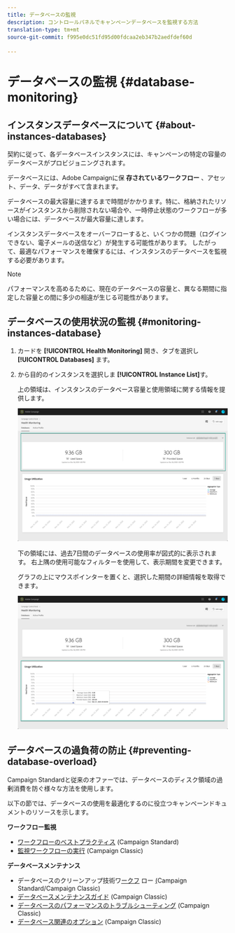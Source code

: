 ```yaml
---
title: データベースの監視
description: コントロールパネルでキャンペーンデータベースを監視する方法
translation-type: tm+mt
source-git-commit: f995e0dc51fd95d00fdcaa2eb347b2aedfdef60d

---
```



# データベースの監視 {#database-monitoring}

## インスタンスデータベースについて {#about-instances-databases}

契約に従って、各データベースインスタンスには、キャンペーンの特定の容量のデータベースがプロビジョニングされます。

データベースには、Adobe Campaignに保 **存されている****ワークフロー****** 、アセット、データ、データがすべて含まれます。

データベースの最大容量に達するまで時間がかかります。特に、格納されたリソースがインスタンスから削除されない場合や、一時停止状態のワークフローが多い場合には、データベースが最大容量に達します。

インスタンスデータベースをオーバーフローすると、いくつかの問題（ログインできない、電子メールの送信など）が発生する可能性があります。 したがって、最適なパフォーマンスを確保するには、インスタンスのデータベースを監視する必要があります。

>[!NOTE]
>
>パフォーマンスを高めるために、現在のデータベースの容量と、異なる期間に指定した容量との間に多少の相違が生じる可能性があります。

## データベースの使用状況の監視 {#monitoring-instances-database}

1. カードを **[!UICONTROL Health Monitoring]** 開き、タブを選択し **[!UICONTROL Databases]** ます。

1. から目的のインスタンスを選択しま **[!UICONTROL Instance List]**&#x200B;す。

   上の領域は、インスタンスのデータベース容量と使用領域に関する情報を提供します。

   ![](assets/databases_dashboard.png)

   下の領域には、過去7日間のデータベースの使用率が図式的に表示されます。 右上隅の使用可能なフィルターを使用して、表示期間を変更できます。

   グラフの上にマウスポインターを置くと、選択した期間の詳細情報を取得できます。

   ![](assets/databases_dashboard_detail.png)

## データベースの過負荷の防止 {#preventing-database-overload}

Campaign Standardと従来のオファーでは、データベースのディスク領域の過剰消費を防ぐ様々な方法を使用します。

以下の節では、データベースの使用を最適化するのに役立つキャンペーンドキュメントのリソースを示します。

**ワークフロー監視**

* [ワークフローのベストプラクティス](https://docs.adobe.com/content/help/en/campaign-standard/using/managing-processes-and-data/workflow-general-operation/best-practices-workflows.html) (Campaign Standard)
* [監視ワークフローの実行](https://docs.adobe.com/help/en/campaign-classic/using/automating-with-workflows/monitoring-workflows/monitoring-workflow-execution.html) (Campaign Classic)

**データベースメンテナンス**

* データベースのクリーンアップ技術ワ[ークフ](https://docs.adobe.com/help/en/campaign-standard/using/administrating/application-settings/technical-workflowshtml#list-of-technical-workflows) ロー [(](https://docs.adobe.com/help/en/campaign-classic/using/monitoring-campaign-classic/data-processing/database-cleanup-workflow.html)Campaign Standard/Campaign Classic)
* [データベースメンテナンスガイド](https://docs.adobe.com/content/help/en/campaign-classic/using/monitoring-campaign-classic/database-maintenance/recommendations.html) (Campaign Classic)
* [データベースのパフォーマンスのトラブルシューティング](https://docs.adobe.com/content/help/en/campaign-classic/using/monitoring-campaign-classic/troubleshooting/database-performances.html) (Campaign Classic)
* [データベース関連のオプション](https://docs.adobe.com/help/en/campaign-classic/using/installing-campaign-classic/appendices/configuring-campaign-options.html#database) (Campaign Classic)
